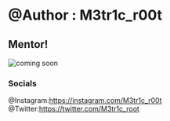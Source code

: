 # @Author : M3tr1c_r00t
## Mentor!

![coming soon](https://user-images.githubusercontent.com/99975622/207158875-b98210db-84b5-42f7-b164-e91ae9e57067.png)

### Socials
@Instagram:https://instagram.com/M3tr1c_r00t
<br>@Twitter:https://twitter.com/M3tr1c_root
